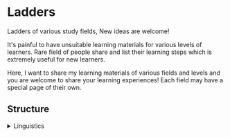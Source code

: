 # Ladders

Ladders of various study fields, New ideas are welcome!

It's painful to have unsuitable learning materials for various
levels of learners. Rare field of people share and list their learning
steps which is extremely useful for new learners.

Here, I want to share my learning materials of various fields and levels and
you are welcome to share your learning experiences! Each field may have a
special page of their own.

## Structure

<details>
<summary>Linguistics</summary>

<details><summary>Chinese</summary>
</details>
<details><summary>English</summary>
</details>
<details><summary>Japanese</summary>
</details>
<details><summary>Math</summary>
    <details><summary>Probability</summary>
    </details>
</details>
<details><summary>Music</summary>
    <details><summary>Theory</summary>
    </details>
    <details><summary>Piano</summary>
    </details>
    <details><summary>Guitar</summary>
    </details>
</details>
<details><summary>Programming</summary>
    <details><summary>Scala</summary>
    </details>
    <details><summary>C++</summary>
    </details>
    <details><summary>Haskell</summary>
    </details>
    <details><summary>Rust</summary>
    </details>
    <details><summary>Coq</summary>
    </details>
    <details><summary>C</summary>
    </details>
    <details><summary>Java</summary>
    </details>
    <details><summary>Python</summary>
    </details>
</details>

</details>


